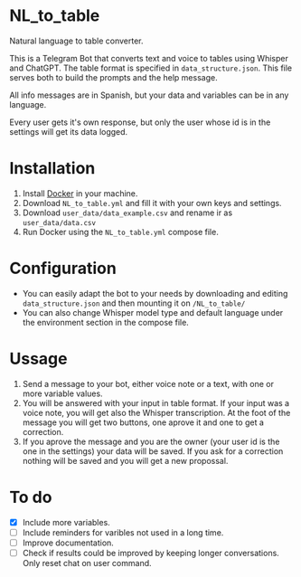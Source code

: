 # NL_to_table
Natural language to table converter.

This is a Telegram Bot that converts text and voice to tables using Whisper and ChatGPT. The table format is specified in `data_structure.json`. This file serves both to build the prompts and the help message.

All info messages are in Spanish, but your data and variables can be in any language.

Every user gets it's own response, but only the user whose id is in the settings will get its data logged.

# Installation
1. Install [Docker](https://www.docker.com) in your machine.
2. Download `NL_to_table.yml` and fill it with your own keys and settings.
3. Download `user_data/data_example.csv` and rename ir as `user_data/data.csv`
4. Run Docker using the `NL_to_table.yml` compose file.

# Configuration
- You can easily adapt the bot to your needs by downloading and editing `data_structure.json` and then mounting it on `/NL_to_table/`  
- You can also change Whisper model type and default language under the environment section in the compose file.

# Ussage
1. Send a message to your bot, either voice note or a text, with one or more variable values.
2. You will be answered with your input in table format. If your input was a voice note, you will get also the Whisper transcription. At the foot of the message you will get two buttons, one aprove it and one to get a correction.
3. If you aprove the message and you are the owner (your user id is the one in the settings) your data will be saved. If you ask for a correction nothing will be saved and you will get a new propossal.



# To do
- [x] Include more variables.
- [ ] Include reminders for varibles not used in a long time.
- [ ] Improve documentation.
- [ ] Check if results could be improved by keeping longer conversations. Only reset chat on user command.
